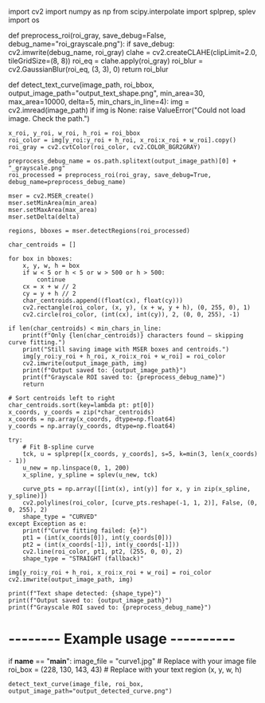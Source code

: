 import cv2
import numpy as np
from scipy.interpolate import splprep, splev
import os

def preprocess_roi(roi_gray, save_debug=False, debug_name="roi_grayscale.png"):
    if save_debug:
        cv2.imwrite(debug_name, roi_gray)
    clahe = cv2.createCLAHE(clipLimit=2.0, tileGridSize=(8, 8))
    roi_eq = clahe.apply(roi_gray)
    roi_blur = cv2.GaussianBlur(roi_eq, (3, 3), 0)
    return roi_blur

def detect_text_curve(image_path, roi_bbox,
                      output_image_path="output_text_shape.png",
                      min_area=30, max_area=10000, delta=5,
                      min_chars_in_line=4):
    img = cv2.imread(image_path)
    if img is None:
        raise ValueError("Could not load image. Check the path.")

    x_roi, y_roi, w_roi, h_roi = roi_bbox
    roi_color = img[y_roi:y_roi + h_roi, x_roi:x_roi + w_roi].copy()
    roi_gray = cv2.cvtColor(roi_color, cv2.COLOR_BGR2GRAY)

    preprocess_debug_name = os.path.splitext(output_image_path)[0] + "_grayscale.png"
    roi_processed = preprocess_roi(roi_gray, save_debug=True, debug_name=preprocess_debug_name)

    mser = cv2.MSER_create()
    mser.setMinArea(min_area)
    mser.setMaxArea(max_area)
    mser.setDelta(delta)

    regions, bboxes = mser.detectRegions(roi_processed)

    char_centroids = []

    for box in bboxes:
        x, y, w, h = box
        if w < 5 or h < 5 or w > 500 or h > 500:
            continue
        cx = x + w // 2
        cy = y + h // 2
        char_centroids.append((float(cx), float(cy)))
        cv2.rectangle(roi_color, (x, y), (x + w, y + h), (0, 255, 0), 1)
        cv2.circle(roi_color, (int(cx), int(cy)), 2, (0, 0, 255), -1)

    if len(char_centroids) < min_chars_in_line:
        print(f"Only {len(char_centroids)} characters found — skipping curve fitting.")
        print("Still saving image with MSER boxes and centroids.")
        img[y_roi:y_roi + h_roi, x_roi:x_roi + w_roi] = roi_color
        cv2.imwrite(output_image_path, img)
        print(f"Output saved to: {output_image_path}")
        print(f"Grayscale ROI saved to: {preprocess_debug_name}")
        return

    # Sort centroids left to right
    char_centroids.sort(key=lambda pt: pt[0])
    x_coords, y_coords = zip(*char_centroids)
    x_coords = np.array(x_coords, dtype=np.float64)
    y_coords = np.array(y_coords, dtype=np.float64)

    try:
        # Fit B-spline curve
        tck, u = splprep([x_coords, y_coords], s=5, k=min(3, len(x_coords) - 1))
        u_new = np.linspace(0, 1, 200)
        x_spline, y_spline = splev(u_new, tck)

        curve_pts = np.array([[int(x), int(y)] for x, y in zip(x_spline, y_spline)])
        cv2.polylines(roi_color, [curve_pts.reshape(-1, 1, 2)], False, (0, 0, 255), 2)
        shape_type = "CURVED"
    except Exception as e:
        print(f"Curve fitting failed: {e}")
        pt1 = (int(x_coords[0]), int(y_coords[0]))
        pt2 = (int(x_coords[-1]), int(y_coords[-1]))
        cv2.line(roi_color, pt1, pt2, (255, 0, 0), 2)
        shape_type = "STRAIGHT (fallback)"

    img[y_roi:y_roi + h_roi, x_roi:x_roi + w_roi] = roi_color
    cv2.imwrite(output_image_path, img)

    print(f"Text shape detected: {shape_type}")
    print(f"Output saved to: {output_image_path}")
    print(f"Grayscale ROI saved to: {preprocess_debug_name}")

# -------- Example usage ----------
if __name__ == "__main__":
    image_file = "curve1.jpg"  # Replace with your image file
    roi_box = (228, 130, 143, 43)  # Replace with your text region (x, y, w, h)

    detect_text_curve(image_file, roi_box, output_image_path="output_detected_curve.png")
